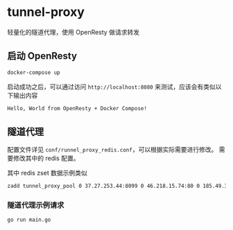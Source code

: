 # tunnel-proxy

轻量化的隧道代理，使用 OpenResty 做请求转发

## 启动 OpenResty

```bash
docker-compose up
```

启动成功之后，可以通过访问 `http://localhost:8080` 来测试，应该会有类似以下输出内容

```markdown
Hello, World from OpenResty + Docker Compose!
```

## 隧道代理

配置文件详见 `conf/runnel_proxy_redis.conf`，可以根据实际需要进行修改。 需要修改其中的 redis 配置。

其中 redis zset 数据示例类似

```bash
zadd tunnel_proxy_pool 0 37.27.253.44:8099 0 46.218.15.74:80 0 185.49.31.207:8081
```

### 隧道代理示例请求

```bash
go run main.go
```